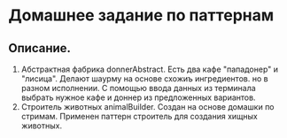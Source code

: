 # Домашнее задание по паттернам

## Описание.

1) Абстрактная фабрика donnerAbstract. Есть два кафе "пападонер" и "лисица". 
Делают шаурму на основе схожиъ ингредиентов. но в разном исполнении. С помощью ввода данных из терминала 
выбрать нужное кафе и доннер из предложенных вариантов. 
2) Строитель животных animalBuilder. Создан на основе домашки по стримам. Применен паттерн строитель для создания хищных животных.
